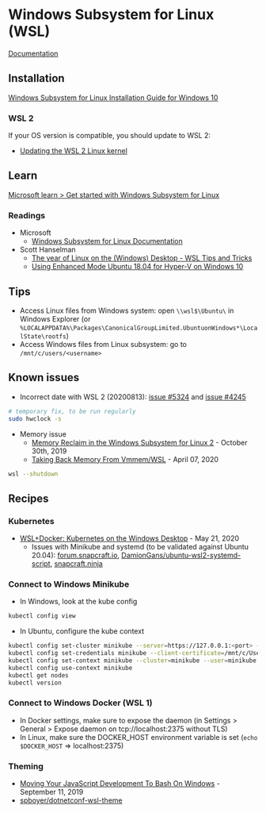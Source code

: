 # Windows Subsystem for Linux (WSL)

[Documentation](https://docs.microsoft.com/en-us/windows/wsl/)

## Installation

[Windows Subsystem for Linux Installation Guide for Windows 10](https://docs.microsoft.com/en-us/windows/wsl/install-win10)

### WSL 2

If your OS version is compatible, you should update to WSL 2:

- [Updating the WSL 2 Linux kernel](https://docs.microsoft.com/en-us/windows/wsl/wsl2-kernel)

## Learn

[Microsoft learn > Get started with Windows Subsystem for Linux](https://docs.microsoft.com/en-us/learn/modules/get-started-with-windows-subsystem-for-linux/)

### Readings

- Microsoft
  - [Windows Subsystem for Linux Documentation](https://docs.microsoft.com/en-us/windows/wsl/about)
- Scott Hanselman
  - [The year of Linux on the (Windows) Desktop - WSL Tips and Tricks](https://www.hanselman.com/blog/TheYearOfLinuxOnTheWindowsDesktopWSLTipsAndTricks.aspx)
  - [Using Enhanced Mode Ubuntu 18.04 for Hyper-V on Windows 10](https://www.hanselman.com/blog/UsingEnhancedModeUbuntu1804ForHyperVOnWindows10.aspx)

## Tips

- Access Linux files from Windows system: open `\\wsl$\Ubuntu\` in Windows Explorer (or `%LOCALAPPDATA%\Packages\CanonicalGroupLimited.UbuntuonWindows*\LocalState\rootfs`)
- Access Windows files from Linux subsystem: go to `/mnt/c/users/<username>`

## Known issues

- Incorrect date with WSL 2 (20200813): [issue #5324](https://github.com/microsoft/WSL/issues/5324) and [issue #4245](https://github.com/microsoft/WSL/issues/4245)

```bash
# temporary fix, to be run regularly
sudo hwclock -s
```

- Memory issue
  - [Memory Reclaim in the Windows Subsystem for Linux 2](https://devblogs.microsoft.com/commandline/memory-reclaim-in-the-windows-subsystem-for-linux-2/) - October 30th, 2019
  - [Taking Back Memory From Vmmem/WSL](https://blog.simonpeterdebbarma.com/2020-04-memory-and-wsl/) - April 07, 2020
  
```bash
wsl --shutdown
```

## Recipes

### Kubernetes

- [WSL+Docker: Kubernetes on the Windows Desktop](https://kubernetes.io/blog/2020/05/21/wsl-docker-kubernetes-on-the-windows-desktop/) - May 21, 2020
  - Issues with Minikube and systemd (to be validated against Ubuntu 20.04): [forum.snapcraft.io](https://forum.snapcraft.io/t/running-snaps-on-wsl2-insiders-only-for-now/13033/39), [DamionGans/ubuntu-wsl2-systemd-script](https://github.com/DamionGans/ubuntu-wsl2-systemd-script), [snapcraft.ninja](https://snapcraft.ninja/2020/08/06/starting-systemd-in-wsl-when-you-login-to-windows-youll-be-astounded-by-the-speed-improvement/)
  
### Connect to Windows Minikube

- In Windows, look at the kube config

```bash
kubectl config view
```

- In Ubuntu, configure the kube context

```bash
kubectl config set-cluster minikube --server=https://127.0.0.1:<port> --certificate-authority=/mnt/c/Users/<username>/.minikube/ca.crt
kubectl config set-credentials minikube --client-certificate=/mnt/c/Users/<username>/.minikube/profiles/minikube/client.crt --client-key=/mnt/c/Users/<username>/.minikube/profiles/minikube/client.key
kubectl config set-context minikube --cluster=minikube --user=minikube
kubectl config use-context minikube
kubectl get nodes
kubectl version
```

### Connect to Windows Docker (WSL 1)

- In Docker settings, make sure to expose the daemon (in Settings > General > Expose daemon on tcp://localhost:2375 without TLS)
- In Linux, make sure the DOCKER_HOST environment variable is set (`echo $DOCKER_HOST` => localhost:2375)

### Theming

- [Moving Your JavaScript Development To Bash On Windows](https://www.smashingmagazine.com/2019/09/moving-javascript-development-bash-windows/) - September 11, 2019
- [spboyer/dotnetconf-wsl-theme](https://github.com/spboyer/dotnetconf-wsl-theme)
